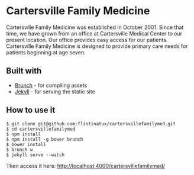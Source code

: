 # Cartersville Family Medicine

Cartersville Family Medicine was established in October 2001. Since that time, we have grown from an office at Cartersville Medical Center to our present location. Our office provides easy access for our patients. Cartersville Family Medicine is designed to provide primary care needs for patients beginning at age seven.

## Built with

- [Brunch](http://brunch.io) - for compiling assets
- [Jekyll](http://jekyllrb.com) - for serving the static site

## How to use it

```
$ git clone git@github.com:flintinatux/cartersvillefamilymed.git
$ cd cartersvillefamilymed
$ npm install
$ npm install -g bower brunch
$ bower install
$ brunch w
$ jekyll serve --watch
```
Then access it here: [http://localhost:4000/cartersvillefamilymed/](http://localhost:4000/cartersvillefamilymed/)
